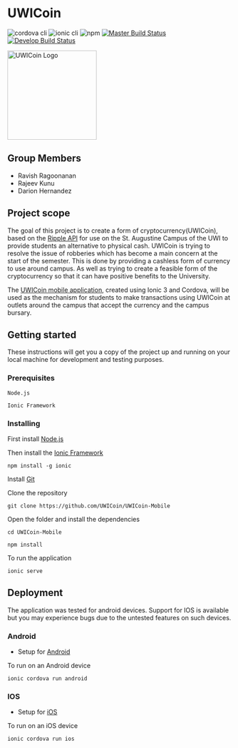 # UWICoin

![cordova cli](https://img.shields.io/badge/cordova%20cli-v7.1.0-green.svg)
![ionic cli](https://img.shields.io/badge/ionic%20cli-v3.19.1-blue.svg)
![npm](https://img.shields.io/badge/npm-v5.6.0-blue.svg)
[![Master Build Status](https://travis-ci.org/UWICoin/UWICoin-Mobile.svg?branch=master)](https://travis-ci.org/UWICoin/UWICoin-Mobile/)
[![Develop Build Status](https://travis-ci.com/DarionHernandez/UWICoin-mobile.svg?token=qHAbDTKpMseKMzLwNCDR&branch=develop)](https://travis-ci.org/UWICoin/UWICoin-Mobile/)

<img src="https://github.com/DarionHernandez/UWICoin-mobile/blob/develop/src/assets/imgs/icon.png" alt="UWICoin Logo" width="200">

## Group Members
* Ravish Ragoonanan
* Rajeev Kunu
* Darion Hernandez

## Project scope

The goal of this project is to create a form of cryptocurrency(UWICoin), based on the <a href="https://github.com/ripple/rippled">Ripple API</a> for use on the St. Augustine Campus of the UWI to provide students an alternative to physical cash. UWICoin is trying to resolve the issue of robberies which has become a main concern at the start of the semester. This is done by providing a cashless form of currency to use around campus. As well as trying to create a feasible form of the cryptocurrency so that it can have positive benefits to the University.

The <a href="https://github.com/UWICoin/UWICoin-Mobile">UWICoin mobile application</a>, created using Ionic 3 and Cordova, will be used as the mechanism for students to make transactions using UWICoin at outlets around the campus that accept the currency and the campus bursary.

## Getting started

These instructions will get you a copy of the project up and running on your local machine for development and testing purposes.

### Prerequisites


```
Node.js

Ionic Framework
```

### Installing

First install [Node.js](https://nodejs.org/en/download/)

Then install the [Ionic Framework](https://ionicframework.com/framework)

```
npm install -g ionic
```

Install [Git](https://git-scm.com/downloads)

Clone the repository

```
git clone https://github.com/UWICoin/UWICoin-Mobile
```

Open the folder and install the dependencies
```
cd UWICoin-Mobile

npm install
```

To run the application
```
ionic serve
```

## Deployment

The application was tested for android devices. Support for IOS is available but you may experience bugs due to the untested features on such devices.

### Android
* Setup for [Android](https://cordova.apache.org/docs/en/7.x/guide/platforms/android/)

To run on an Android device

```
ionic cordova run android
```

### IOS
* Setup for [iOS](https://cordova.apache.org/docs/en/7.x/guide/platforms/ios/)

To run on an iOS device
```
ionic cordova run ios
```
